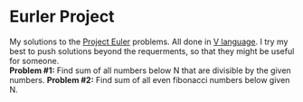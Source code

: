 # Eurler Project
My solutions to the [Project Euler](<https://projecteuler.net>) problems. All done in [V language](<https://vlang.io>).
I try my best to push solutions beyond the requerments, so that they might be useful for someone.
<br />
**Problem #1:** Find sum of all numbers below N that are divisible by the given numbers.
**Problem #2:** Find sum of all even fibonacci numbers below given N.
